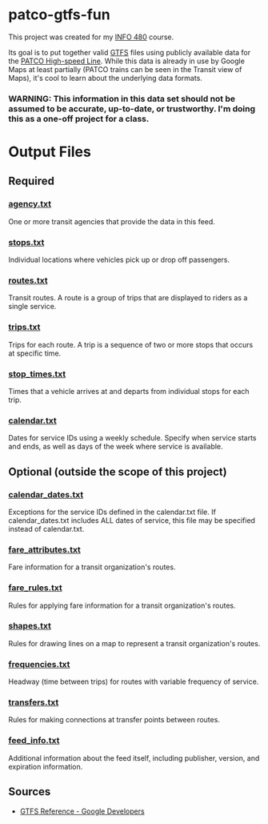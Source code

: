 # patco-gtfs-fun
This project was created for my [INFO 480](http://seangoggins.net/info480) course.

Its goal is to put together valid [GTFS](http://en.wikipedia.org/wiki/General_Transit_Feed_Specification) files using publicly available data for the [PATCO High-speed Line](http://en.wikipedia.org/wiki/PATCO_Speedline). While this data is already in use by Google Maps at least partially (PATCO trains can be seen in the Transit view of Maps), it's cool to learn about the underlying data formats.

### WARNING: This information in this data set should not be assumed to be accurate, up-to-date, or trustworthy. I'm doing this as a one-off project for a class.

# Output Files

## Required
### [agency.txt](https://developers.google.com/transit/gtfs/reference#agency_fields)  
One or more transit agencies that provide the data in this feed.
### [stops.txt](https://developers.google.com/transit/gtfs/reference#stops_fields)  
Individual locations where vehicles pick up or drop off passengers.
### [routes.txt](https://developers.google.com/transit/gtfs/reference#routes_fields)  
Transit routes. A route is a group of trips that are displayed to riders as a single service.
### [trips.txt](https://developers.google.com/transit/gtfs/reference#trips_fields)  
Trips for each route. A trip is a sequence of two or more stops that occurs at specific time.
### [stop_times.txt](https://developers.google.com/transit/gtfs/reference#stop_times_fields)  
Times that a vehicle arrives at and departs from individual stops for each trip.
### [calendar.txt](https://developers.google.com/transit/gtfs/reference#calendar_fields)  
Dates for service IDs using a weekly schedule. Specify when service starts and ends, as well as days of the week where service is available.

## Optional (outside the scope of this project)
### [calendar_dates.txt](https://developers.google.com/transit/gtfs/reference#calendar_dates_fields)
Exceptions for the service IDs defined in the calendar.txt file. If calendar_dates.txt includes ALL dates of service, this file may be specified instead of calendar.txt.
### [fare_attributes.txt](https://developers.google.com/transit/gtfs/reference#fare_attributes_fields)
Fare information for a transit organization's routes.
### [fare_rules.txt](https://developers.google.com/transit/gtfs/reference#fare_rules_fields)
Rules for applying fare information for a transit organization's routes.
### [shapes.txt](https://developers.google.com/transit/gtfs/reference#shapes_fields)
Rules for drawing lines on a map to represent a transit organization's routes.
### [frequencies.txt](https://developers.google.com/transit/gtfs/reference#frequencies_fields)
Headway (time between trips) for routes with variable frequency of service.
### [transfers.txt](https://developers.google.com/transit/gtfs/reference#transfers_fields)
Rules for making connections at transfer points between routes.
### [feed_info.txt](https://developers.google.com/transit/gtfs/reference#feed_info_fields)
Additional information about the feed itself, including publisher, version, and expiration information.

## Sources
* [GTFS Reference - Google Developers](https://developers.google.com/transit/gtfs/reference)
